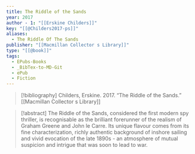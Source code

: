 ```yaml
---
title: The Riddle of the Sands
year: 2017
author - 1: "[[Erskine Childers]]"
key: "[[@Childers2017-ps]]"
aliases:
  - The Riddle Of The Sands
publisher: "[[Macmillan Collector s Library]]"
type: "[[@book]]"
tags:
  - EPubs-Books
  - _BibTex-to-MD-Git
  - ePub
  - Fiction
---
```


> [!bibliography]
> Childers, Erskine. 2017. “The Riddle of the Sands.” [[Macmillan Collector s Library]]

> [!abstract]
> The Riddle of the Sands, considered the first modern spy thriller, is recognisable as the brilliant forerunner of the realism of Graham Greene and John le Carre. Its unique flavour comes from its fine characterization, richly authentic background of inshore sailing and vivid evocation of the late 1890s - an atmosphere of mutual suspicion and intrigue that was soon to lead to war.